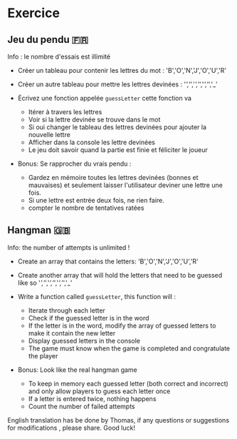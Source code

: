# Exercice

## Jeu du pendu :fr:

Info : le nombre d'essais est illimité

* Créer un tableau pour contenir les lettres du mot : 'B','O','N','J','O','U','R'
* Créer un autre tableau pour mettre les lettres devinées : '_','_','_','_','_','_','_'

* Écrivez une fonction appelée `guessLetter` cette fonction va
    - Itérer à travers les lettres
    - Voir si la lettre devinée se trouve dans le mot
    - Si oui changer le tableau des lettres devinées pour ajouter la nouvelle lettre
    - Afficher dans la console les lettre devinées
    - Le jeu doit savoir quand la partie est finie et féliciter le joueur


* Bonus: Se rapprocher du vrais pendu :
    - Gardez en mémoire toutes les lettres devinées (bonnes et mauvaises) et seulement laisser l'utilisateur deviner une lettre une fois. 
    - Si une lettre est entrée deux fois, ne rien faire.
    - compter le nombre de tentatives ratées

## Hangman :uk:

Info: the number of attempts is unlimited !

* Create an array that contains the letters: 'B','O','N','J','O','U','R'
* Create another array that will hold the letters that need to be guessed like so '_','_','_','_','_','_','_'

* Write a function called `guessLetter`, this function will :
    - Iterate through each letter
    - Check if the guessed letter is in the word
    - If the letter is in the word, modify the array of guessed letters to make it contain the new letter
    - Display guessed letters in the console
    - The game must know when the game is completed and congratulate the player

* Bonus: Look like the real hangman game
    - To keep in memory each guessed letter (both correct and incorrect) and only allow players to guess each letter once
    - If a letter is entered twice, nothing happens
    - Count the number of failed attempts
    
English translation has be done by Thomas, if any questions or suggestions for modifications , please share. Good luck!
